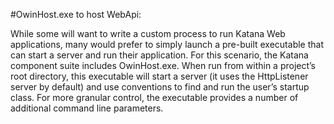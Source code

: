 #OwinHost.exe to host WebApi: 

While some will want to write a custom process to run Katana Web applications, many would prefer to simply launch a pre-built executable that can start a server and run their application. For this scenario, the Katana component suite includes OwinHost.exe. When run from within a project’s root directory, this executable will start a server (it uses the HttpListener server by default) and use conventions to find and run the user’s startup class. For more granular control, the executable provides a number of additional command line parameters.
